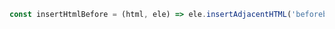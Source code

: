 ~~~ javascript
const insertHtmlBefore = (html, ele) => ele.insertAdjacentHTML('beforebegin', html);
~~~